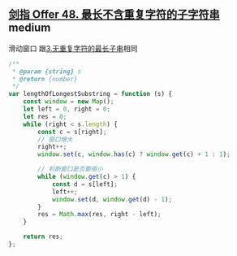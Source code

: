 ## [剑指 Offer 48. 最长不含重复字符的子字符串](https://leetcode.cn/problems/zui-chang-bu-han-zhong-fu-zi-fu-de-zi-zi-fu-chuan-lcof/) <Badge type="warning">medium</Badge>

滑动窗口
跟[3.无重复字符的最长子串](/js-logs/sliding-window#3无重复字符的最长子串)相同

```js
/**
 * @param {string} s
 * @return {number}
 */
var lengthOfLongestSubstring = function (s) {
    const window = new Map();
    let left = 0, right = 0;
    let res = 0;
    while (right < s.length) {
        const c = s[right];
        // 窗口增大
        right++;
        window.set(c, window.has(c) ? window.get(c) + 1 : 1);

        // 判断窗口是否要缩小
        while (window.get(c) > 1) {
            const d = s[left];
            left++;
            window.set(d, window.get(d) - 1);
        }
        res = Math.max(res, right - left);
    }

    return res;
};
```
